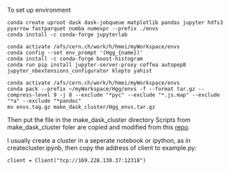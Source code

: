 To set up environment

```
conda create uproot dask dask-jobqueue matplotlib pandas jupyter hdfs3 pyarrow fastparquet numba numexpr --prefix ./envs
conda install -c conda-forge jupyterlab

conda activate /afs/cern.ch/work/h/hmei/myWorkspace/envs
conda config --set env_prompt '(Hgg_{name})'
conda install -c conda-forge boost-histogram
conda run pip install jupyter-server-proxy coffea autopep8 jupyter_nbextensions_configurator klepto yahist

conda activate /afs/cern.ch/work/h/hmei/myWorkspace/envs
conda pack --prefix ~/myWorkspace/Hgg/envs -f --format tar.gz --compress-level 9 -j 8 --exclude "*pyc" --exclude "*.js.map" --exclude "*a" --exclude "*pandoc"
mv envs.tag.gz make_dask_cluster/Hgg_envs.tar.gz
```
Then put the  file in the make\_dask\_cluster directory
Scripts from make\_dask\_cluster foler are copied and modified from this [repo](https://github.com/aminnj/daskucsd).

I usually create a cluster in a seperate notebook or ipython, as in createcluster.ipynb, then copy the address of client to example.py:

```
client = Client("tcp://169.228.130.37:12318")
```
